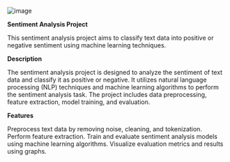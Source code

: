 ![image](https://github.com/anwesapal/Sentiment-Analysis/assets/125749544/6ebfacbe-8956-41e6-bfbf-aff972c48e53)

**Sentiment Analysis Project**

This sentiment analysis project aims to classify text data into positive or negative sentiment using machine learning techniques.

**Description**

The sentiment analysis project is designed to analyze the sentiment of text data and classify it as positive or negative. It utilizes natural language processing (NLP) techniques and machine learning algorithms to perform the sentiment analysis task. The project includes data preprocessing, feature extraction, model training, and evaluation.

**Features**

Preprocess text data by removing noise, cleaning, and tokenization.
Perform feature extraction.
Train and evaluate sentiment analysis models using machine learning algorithms.
Visualize evaluation metrics and results using graphs.
